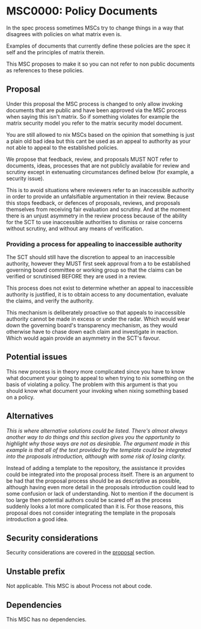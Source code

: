 # MSC0000: Policy Documents

In the spec process sometimes MSCs try to change things in a way that disagrees with policies on what matrix even is.

Examples of documents that currently define these policies are the spec it self and the principles of matrix therein.

This MSC proposes to make it so you can not refer to non public documents as references to these policies.

## Proposal

Under this proposal the MSC process is changed to only allow invoking documents that are public and have been approved
via the MSC process when saying this isn't matrix. So if something violates for example the matrix security model you refer
to the matrix security model document.

You are still allowed to nix MSCs based on the opinion that something is just a plain old bad idea but this cant be used as an
appeal to authority as your not able to appeal to the established policies.

We propose that feedback, review, and proposals MUST NOT refer to
documents, ideas, processes that are not publicly available for
review and scrutiny except in extenuating circumstances defined below
(for example, a security issue).

This is to avoid situations where reviewers refer to an inaccessible
authority in order to provide an unfalsifiable argumentation in their
review. Because this stops feedback, or defences of proposals,
reviews, and proposals themselves from receiving fair evaluation and
scrutiny. And at the moment there is an unjust asymmetry in the review
process because of the ability for the SCT to use inaccessible
authorities to dismiss or raise concerns without scrutiny, and without
any means of verification.

### Providing a process for appealing to inaccessible authority

The SCT should still have the discretion to appeal to an inaccessible
authority, however they MUST first seek approval from a to be
established governing board committee or working group so that the
claims can be verified or scrutinised BEFORE they are used in a
review.

This process does not exist to determine whether an appeal to
inaccessible authority is justified, it is to obtain access to any
documentation, evaluate the claims, and verify the authority.

This mechanism is deliberately proactive so that appeals to
inaccessible authority cannot be made in excess or under the
radar. Which would wear down the governing board's transparency
mechanism, as they would otherwise have to chase down each claim and
investigate in reaction. Which would again provide an asymmetry in the
SCT's favour.

## Potential issues

This new process is in theory more complicated since you have to know what document your going to appeal to when trying to nix
something on the basis of violating a policy. The problem with this argument is that you should know what document your
invoking when nixing something based on a policy.

## Alternatives

*This is where alternative solutions could be listed. There's almost always another way to do things
and this section gives you the opportunity to highlight why those ways are not as desirable. The
argument made in this example is that all of the text provided by the template could be integrated
into the proposals introduction, although with some risk of losing clarity.*

Instead of adding a template to the repository, the assistance it provides could be integrated into
the proposal process itself. There is an argument to be had that the proposal process should be as
descriptive as possible, although having even more detail in the proposals introduction could lead to
some confusion or lack of understanding. Not to mention if the document is too large then potential
authors could be scared off as the process suddenly looks a lot more complicated than it is. For those
reasons, this proposal does not consider integrating the template in the proposals introduction a good
idea.

## Security considerations

Security considerations are covered in the [proposal](#proposal) section.

## Unstable prefix

Not applicable. This MSC is about Process not about code.

## Dependencies

This MSC has no dependencies.
